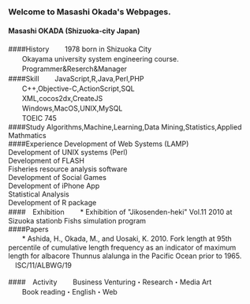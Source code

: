 ### Welcome to Masashi Okada's Webpages.
#### Masashi OKADA (Shizuoka-city Japan)
####History
　　1978 born in Shizuoka City  
　　Okayama university system engineering course.  
　　Programmer&Reserch&Manager   
####Skill
　　JavaScript,R,Java,Perl,PHP  
　　C++,Objective-C,ActionScript,SQL  
　　XML,cocos2dx,CreateJS  
　　Windows,MacOS,UNIX,MySQL  
　　TOEIC 745  
####Study
  Algorithms,Machine,Learning,Data Mining,Statistics,Applied Mathmatics  
####Experience
  Development of Web Systems (LAMP)  
  Development of UNIX systems (Perl)  
  Development of FLASH  
  Fisheries resource analysis software  
  Development of Social Games  
  Development of iPhone App  
  Statistical Analysis  
  Development of R package  
####　Exhibition
　　* Exhibition of "Jikosenden-heki" Vol.11 2010 at Sizuoka stationb Fishs simulation program   
####Papers  
　　* Ashida, H., Okada, M., and Uosaki, K. 2010. Fork length at 95th percentile of cumulative length frequency as an indicator of maximum length for albacore Thunnus alalunga in the Pacific Ocean prior to 1965. 　ISC/11/ALBWG/19  

####　Activity
　　Business Venturing・Research・Media Art  
　　Book reading・English・Web  
